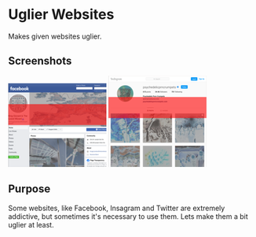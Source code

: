 # Uglier Websites
Makes given websites uglier.

## Screenshots
![Screenshot of the uglified Facebook](https://raw.githubusercontent.com/trustedtomato/uglier-websites/master/screenshots/facebook-small.png)
![Screenshot of the uglified Instagram](https://raw.githubusercontent.com/trustedtomato/uglier-websites/master/screenshots/instagram-small.png)

## Purpose
Some websites, like Facebook, Insagram and Twitter are extremely addictive, but sometimes it's necessary to use them. 
Lets make them a bit uglier at least.
